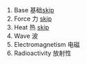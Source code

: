 1. Base 基础[skip](./Physics-Lesson-4)
2. Force 力 [skip](./Physics-Lesson-1.md)
3. Heat 热 [skip](./Physics-Lesson-3.md)
4. Wave 波
5. Electromagnetism 电磁
6. Radioactivity 放射性

